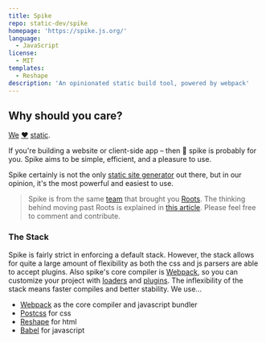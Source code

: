 ```yaml
---
title: Spike
repo: static-dev/spike
homepage: 'https://spike.js.org/'
language:
  - JavaScript
license:
  - MIT
templates:
  - Reshape
description: 'An opinionated static build tool, powered by webpack'
---
```


## Why should you care?

[We](https://github.com/carrot) [❤](http://giphy.com/gifs/steve-carell-cute-the-office-Yb8ebQV8Ua2Y0/tile) [static](https://www.smashingmagazine.com/2015/11/modern-static-website-generators-next-big-thing/).

If you're building a website or client-side app – then :cactus: spike is probably for you. Spike aims to be simple, efficient, and a pleasure to use.

Spike certainly is not the only [static site generator](https://www.staticgen.com/) out there, but in our opinion, it's the most powerful and easiest to use.

> Spike is from the same [team](https://github.com/carrot) that brought you [Roots](http://roots.cx). The thinking behind moving past Roots is explained in [this article](https://medium.com/@jescalan/eaa10c75eb22). Please feel free to comment and contribute.

### The Stack

Spike is fairly strict in enforcing a default stack. However, the stack allows for quite a large amount of flexibility as both the css and js parsers are able to accept plugins. Also spike's core compiler is [Webpack](https://github.com/webpack/webpack), so you can customize your project with [loaders](https://webpack.github.io/docs/loaders.html) and [plugins](https://webpack.github.io/docs/plugins.html). The inflexibility of the stack means faster compiles and better stability. We use...

- [Webpack](https://webpack.github.io/) as the core compiler and javascript bundler
- [Postcss](http://postcss.org/) for css
- [Reshape](https://github.com/reshape/reshape) for html
- [Babel](http://babeljs.io/) for javascript

